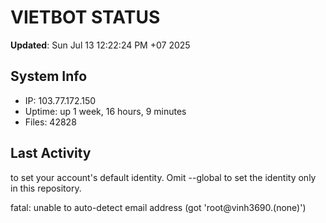 # VIETBOT STATUS
**Updated**: Sun Jul 13 12:22:24 PM +07 2025

## System Info
- IP: 103.77.172.150
- Uptime: up 1 week, 16 hours, 9 minutes
- Files: 42828

## Last Activity

to set your account's default identity.
Omit --global to set the identity only in this repository.

fatal: unable to auto-detect email address (got 'root@vinh3690.(none)')
